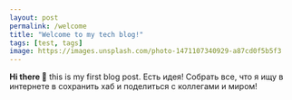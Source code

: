 ```yaml
---
layout: post
permalink: /welcome
title: "Welcome to my tech blog!"
tags: [test, tags]
image: https://images.unsplash.com/photo-1471107340929-a87cd0f5b5f3
---
```


**Hi there 👋** this is my first blog post.
Есть идея!
Собрать все, что я ищу в интернете в сохранить хаб и поделиться с коллегами и миром!
